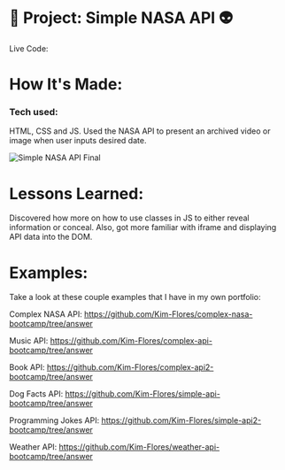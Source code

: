# 🚀 Project: Simple NASA API 👽

Live Code: 

# How It's Made:
### Tech used: 
HTML, CSS and JS. Used the NASA API to present an archived video or image when user inputs desired date.

![Simple NASA API Final](weatherAPI.png)




# Lessons Learned:
Discovered how more on how to use classes in JS to either reveal information or conceal. Also, got more familiar with iframe and displaying API data into the DOM.


# Examples:

Take a look at these couple examples that I have in my own portfolio:

Complex NASA API: https://github.com/Kim-Flores/complex-nasa-bootcamp/tree/answer

Music API: https://github.com/Kim-Flores/complex-api-bootcamp/tree/answer

Book API: https://github.com/Kim-Flores/complex-api2-bootcamp/tree/answer

Dog Facts API: https://github.com/Kim-Flores/simple-api-bootcamp/tree/answer

Programming Jokes API: https://github.com/Kim-Flores/simple-api2-bootcamp/tree/answer

Weather API: https://github.com/Kim-Flores/weather-api-bootcamp/tree/answer

